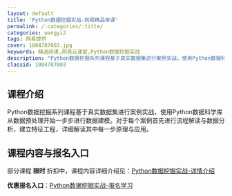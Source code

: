 ```yaml
---
layout: default
title: 'Python数据挖掘实战-网易精品单课'
permalink: /:categories/:title/
categories: wangyi2
tags: 网易提供
cover: 1004787003.jpg
keywords: 精选网课,网易云课堂,Python数据挖掘实战
description: "Python数据挖掘系列课程基于真实数据集进行案例实战，使用Python数据科学库从数据预处理开始一步步进行数据建模。对于每个案例首先进行流程解读与数据分析，建立特征工程，详细解读其中每一步"
classid: 1004787003
---
```


## 课程介绍

Python数据挖掘系列课程基于真实数据集进行案例实战，使用Python数据科学库从数据预处理开始一步步进行数据建模。对于每个案例首先进行流程解读与数据分析，建立特征工程，详细解读其中每一步原理与应用。

## 课程内容与报名入口

部分课程 **限时** 折扣中，课程内容详细介绍见：[Python数据挖掘实战-详情介绍](https://study.163.com/course/introduction/1004787003.htm?share=1&shareId=1025206652&utm_campaign=share&utm_medium=iphoneShare&utm_source=&utm_u=1025206652)

**优惠报名入口**：[Python数据挖掘实战-报名学习](https://study.163.com/course/introduction/1004787003.htm?share=1&shareId=1025206652&utm_campaign=share&utm_medium=iphoneShare&utm_source=&utm_u=1025206652)

